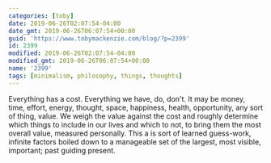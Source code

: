 ```yaml
---
categories: [toby]
date: 2019-06-26T02:07:54-04:00
date_gmt: 2019-06-26T06:07:54+00:00
guid: 'https://www.tobymackenzie.com/blog/?p=2399'
id: 2399
modified: 2019-06-26T02:07:54-04:00
modified_gmt: 2019-06-26T06:07:54+00:00
name: '2399'
tags: [minimalism, philosophy, things, thoughts]
---
```


Everything has a cost.  Everything we have, do, don't.<!--more-->  It may be money, time, effort, energy, thought, space, happiness, health, opportunity, any sort of thing, value.  We weigh the value against the cost and roughly determine which things to include in our lives and which to not, to bring them the most overall value, measured personally.  This a is sort of learned guess-work, infinite factors boiled down to a manageable set of the largest, most visible, important; past guiding present.
